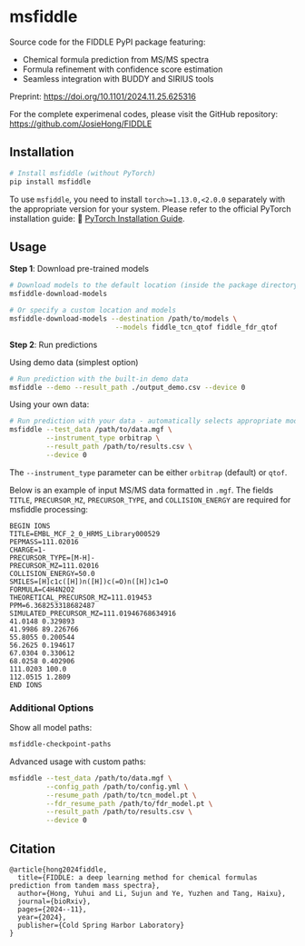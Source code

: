 # msfiddle

Source code for the FIDDLE PyPI package featuring:

* Chemical formula prediction from MS/MS spectra
* Formula refinement with confidence score estimation
* Seamless integration with BUDDY and SIRIUS tools

Preprint: https://doi.org/10.1101/2024.11.25.625316

For the complete experimenal codes, please visit the GitHub repository: https://github.com/JosieHong/FIDDLE

## Installation

```bash
# Install msfiddle (without PyTorch)
pip install msfiddle
```

To use `msfiddle`, you need to install `torch>=1.13.0,<2.0.0` separately with the appropriate version for your system. Please refer to the official PyTorch installation guide:
🔗 [PyTorch Installation Guide](https://pytorch.org/get-started/previous-versions/#v1130). 

## Usage 

**Step 1**: Download pre-trained models

```bash
# Download models to the default location (inside the package directory)
msfiddle-download-models

# Or specify a custom location and models
msfiddle-download-models --destination /path/to/models \
                          --models fiddle_tcn_qtof fiddle_fdr_qtof
```

**Step 2**: Run predictions

Using demo data (simplest option)

```bash
# Run prediction with the built-in demo data
msfiddle --demo --result_path ./output_demo.csv --device 0
```

Using your own data:

```bash
# Run prediction with your data - automatically selects appropriate model
msfiddle --test_data /path/to/data.mgf \
         --instrument_type orbitrap \
         --result_path /path/to/results.csv \
         --device 0
```

The `--instrument_type` parameter can be either `orbitrap` (default) or `qtof`. 

Below is an example of input MS/MS data formatted in `.mgf`. The fields `TITLE`, `PRECURSOR_MZ`, `PRECURSOR_TYPE`, and `COLLISION_ENERGY` are required for msfiddle processing: 

```mgf
BEGIN IONS
TITLE=EMBL_MCF_2_0_HRMS_Library000529
PEPMASS=111.02016
CHARGE=1-
PRECURSOR_TYPE=[M-H]-
PRECURSOR_MZ=111.02016
COLLISION_ENERGY=50.0
SMILES=[H]c1c([H])n([H])c(=O)n([H])c1=O
FORMULA=C4H4N2O2
THEORETICAL_PRECURSOR_MZ=111.019453
PPM=6.368253318682487
SIMULATED_PRECURSOR_MZ=111.01946768634916
41.0148 0.329893 
41.9986 89.226766 
55.8055 0.200544 
56.2625 0.194617 
67.0304 0.330612 
68.0258 0.402906 
111.0203 100.0 
112.0515 1.2809 
END IONS
```

### Additional Options

Show all model paths:

```bash
msfiddle-checkpoint-paths
```

Advanced usage with custom paths:

```bash
msfiddle --test_data /path/to/data.mgf \
         --config_path /path/to/config.yml \
         --resume_path /path/to/tcn_model.pt \
         --fdr_resume_path /path/to/fdr_model.pt \
         --result_path /path/to/results.csv \
         --device 0
```

## Citation

```
@article{hong2024fiddle,
  title={FIDDLE: a deep learning method for chemical formulas prediction from tandem mass spectra},
  author={Hong, Yuhui and Li, Sujun and Ye, Yuzhen and Tang, Haixu},
  journal={bioRxiv},
  pages={2024--11},
  year={2024},
  publisher={Cold Spring Harbor Laboratory}
}
```
